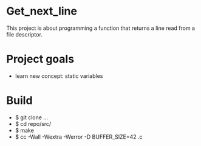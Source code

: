 # Get_next_line
This project is about programming a function that returns a line read from a file descriptor.

# Project goals
- learn new concept: static variables

# Build
- $ git clone ...
- $ cd repo/src/
- $ make
- $ cc -Wall -Wextra -Werror -D BUFFER_SIZE=42 <files>.c
